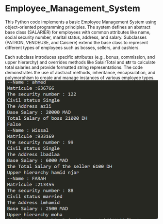 # Employee_Management_System
This Python code implements a basic Employee Management System using object-oriented programming principles.
The system defines an abstract base class (SALARIER) for employees with common attributes like name, social security number, marital status, address, and salary. Subclasses (PATRON, VENDEUSE, and Caisiere) extend the base class to represent different types of employees such as bosses, sellers, and cashiers.

Each subclass introduces specific attributes (e.g., bonus, commission, and upper hierarchy) and overrides methods like SalairTotal and __str__ to calculate total salaries and provide formatted string representations. The code demonstrates the use of abstract methods, inheritance, encapsulation, and polymorphism to create and manage instances of various employee types.
<img src="employee.png">
